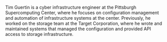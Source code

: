 Tim Guertin is a cyber infrastructure engineer at the Pittsburgh Supercomputing Center, where he focuses on configuration management and automation of infrastructure systems at the center. Previously, he worked on the storage team at the Target Corporation, where he wrote and maintained systems that managed the configuration and provided API access to storage infrastructure.
